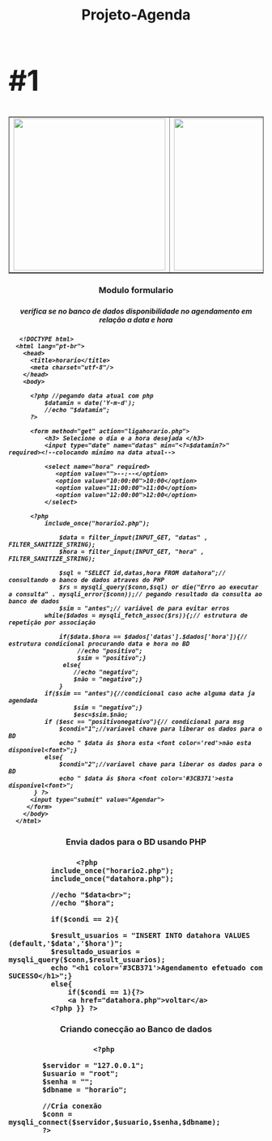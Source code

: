 <h1 align="center"> Projeto-Agenda <h1>

<table border="1" align="center">
<h1>#1</h1>  
<tr>
  <td><img src="https://user-images.githubusercontent.com/61218420/110212136-b901a480-7e78-11eb-869c-ccad4b153b07.png" width="300"></td>
  <td><img src="https://user-images.githubusercontent.com/61218420/110212051-4b557880-7e78-11eb-815e-0fafa6475d53.png" width="300"></td>
</tr>
</table>

<h3 align="center"> Modulo formulario <h3>
  <h5 align="center"> verifica se no banco de dados disponibilidade no agendamento em relação a data e hora <h5>
     
       <!DOCTYPE html>
      <html lang="pt-br">
        <head>
          <title>horario</title>
          <meta charset="utf-8"/>
        </head>
        <body>

          <?php //pegando data atual com php
              $datamin = date('Y-m-d');
              //echo "$datamin";
          ?>

          <form method="get" action="ligahorario.php"> 
              <h3> Selecione o dia e a hora desejada </h3>
              <input type="date" name="datas" min="<?=$datamin?>" required><!--colocando minimo na data atual-->

              <select name="hora" required>
                 <option value="">--:--</option>
                 <option value="10:00:00">10:00</option>
                 <option value="11:00:00">11:00</option>
                 <option value="12:00:00">12:00</option>
              </select>

          <?php 
              include_once("horario2.php");

                  $data = filter_input(INPUT_GET, "datas" , FILTER_SANITIZE_STRING);
                  $hora = filter_input(INPUT_GET, "hora" , FILTER_SANITIZE_STRING);

                  $sql = "SELECT id,datas,hora FROM datahora";// consultando o banco de dados atraves do PHP 
                  $rs = mysqli_query($conn,$sql) or die("Erro ao executar a consulta" . mysqli_error($conn));// pegando resultado da consulta ao banco de dados
                  $sim = "antes";// variável de para evitar erros
              while($dados = mysqli_fetch_assoc($rs)){;// estrutura de repetição por associação

                  if($data.$hora == $dados['datas'].$dados['hora']){// estrutura condicional procurando data e hora no BD
                       //echo "positivo";
                       $sim = "positivo";}   
                   else{
                      //echo "negativo";
                      $não = "negativo";}
                  }  
              if($sim == "antes"){//condicional caso ache alguma data ja agendada
                      $sim = "negativo";}
                      $esc=$sim.$não;
              if ($esc == "positivonegativo"){// condicional para msg
                  $condi="1";//variavel chave para liberar os dados para o BD
                  echo " $data ás $hora esta <font color='red'>não esta disponivel<font>";}
              else{ 
                  $condi="2";//variavel chave para liberar os dados para o BD
                  echo " $data ás $hora <font color='#3CB371'>esta disponivel<font>";
           } ?>
          <input type="submit" value="Agendar">
         </form>
        </body>
      </html>     
   <h3 align="center">  Envia dados para o BD usando PHP <h3>
  
                    <?php
              include_once("horario2.php");
              include_once("datahora.php");

              //echo "$data<br>";
              //echo "$hora";

              if($condi == 2){

              $result_usuarios = "INSERT INTO datahora VALUES (default,'$data','$hora')";                
              $resultado_usuarios = mysqli_query($conn,$result_usuarios);
              echo "<h1 color='#3CB371'>Agendamento efetuado com SUCESSO</h1>";}
              else{
                  if($condi == 1){?>
                  <a href="datahora.php">voltar</a>
              <?php }} ?>
              
   <h3 align="center"> Criando conecção ao Banco de dados <h3>

                        <?php

            $servidor = "127.0.0.1";
            $usuario = "root";
            $senha = "";
            $dbname = "horario";

            //Cria conexão
            $conn = mysqli_connect($servidor,$usuario,$senha,$dbname);
            ?>

